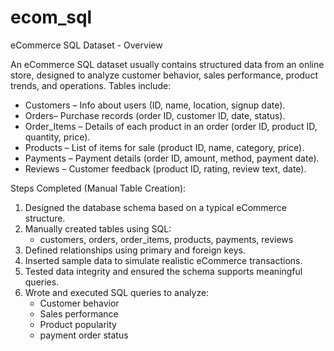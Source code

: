 # ecom_sql

eCommerce SQL Dataset - Overview

An eCommerce SQL dataset usually contains structured data from an online store, designed to analyze customer behavior, sales performance, product trends, and operations. Tables include:
- Customers – Info about users (ID, name, location, signup date).
- Orders– Purchase records (order ID, customer ID, date, status).
- Order_Items – Details of each product in an order (order ID, product ID, quantity, price).
- Products – List of items for sale (product ID, name, category, price).
- Payments – Payment details (order ID, amount, method, payment date).
- Reviews – Customer feedback (product ID, rating, review text, date).

 Steps Completed (Manual Table Creation):

1. Designed the database schema based on a typical eCommerce structure.
2. Manually created tables using SQL:
   - customers, orders, order_items, products, payments, reviews
3. Defined relationships using primary and foreign keys.
4. Inserted sample data to simulate realistic eCommerce transactions.
5. Tested data integrity and ensured the schema supports meaningful queries.
6. Wrote and executed SQL queries to analyze:
   - Customer behavior
   - Sales performance
   - Product popularity
   - payment order status

 
